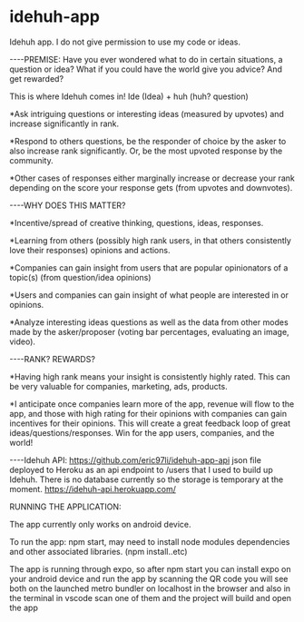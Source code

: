 # idehuh-app
Idehuh app. I do not give permission to use my code or ideas.

----PREMISE:
Have you ever wondered what to do in certain situations, a question or idea? What if you could have the world give you advice? And get rewarded?

This is where Idehuh comes in! Ide (Idea) + huh (huh? question)

*Ask intriguing questions or interesting ideas (measured by upvotes) and increase significantly in rank.

*Respond to others questions, be the responder of choice by the asker to also increase rank significantly. Or, be the most upvoted response by the community.

*Other cases of responses either marginally increase or decrease your rank depending on the score your response gets (from upvotes and downvotes).

----WHY DOES THIS MATTER?

*Incentive/spread of creative thinking, questions, ideas, responses. 

*Learning from others (possibly high rank users, in that others consistently love their responses) opinions and actions.

*Companies can gain insight from users that are popular opinionators of a topic(s) (from question/idea opinions)

*Users and companies can gain insight of what people are interested in or opinions.

*Analyze interesting ideas questions as well as the data from other modes made by the asker/proposer (voting bar percentages, evaluating an image, video).


----RANK? REWARDS?

*Having high rank means your insight is consistently highly rated. This can be very valuable for companies, marketing, ads, products.

*I anticipate once companies learn more of the app, revenue will flow to the app, and those with high rating for their opinions with companies can gain incentives for their opinions. This will create a great feedback loop of great ideas/questions/responses. Win for the app users, companies, and the world!


----Idehuh API: https://github.com/eric97li/idehuh-app-api
json file deployed to Heroku as an api endpoint to /users that I used to build up Idehuh. There is no database currently so the storage is temporary at the moment.
https://idehuh-api.herokuapp.com/


RUNNING THE APPLICATION:

The app currently only works on android device.

To run the app: npm start, may need to install node modules dependencies and other associated libraries. (npm install..etc)

The app is running through expo, so after npm start you can install expo on your android device and run the app by scanning the QR code you will see both on the launched metro bundler on localhost in the browser and also in the terminal in vscode 
scan one of them and the project will build and open the app



